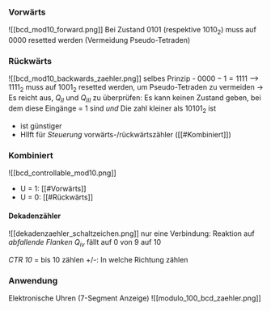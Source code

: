 ### Vorwärts
![[bcd_mod10_forward.png]]
Bei Zustand 0101 (respektive $1010_2$) muss auf 0000 resetted werden (Vermeidung Pseudo-Tetraden)

### Rückwärts
![[bcd_mod10_backwards_zaehler.png]]
selbes Prinzip - $0000 - 1 = 1111$ --> $1111_2$ muss auf $1001_2$ resetted werden, um Pseudo-Tetraden zu vermeiden
-> Es reicht aus, $Q_{II}$ und $Q_{III}$ zu überprüfen: Es kann keinen Zustand geben, bei dem diese Eingänge = 1 sind _und_ Die zahl kleiner als $10101_{2}$ ist
- ist günstiger
- HIlft für _Steuerung_ vorwärts-/rückwärtszähler ([[#Kombiniert]])

### Kombiniert
![[bcd_controllable_mod10.png]]
- U = 1: [[#Vorwärts]]
- U = 0: [[#Rückwärts]]

#### Dekadenzähler
![[dekadenzaehler_schaltzeichen.png]]
nur eine Verbindung: Reaktion auf _abfallende Flanken_
$Q_{iv}$ fällt auf 0 von 9 auf 10

_CTR 10_ = bis 10 zählen
+/-: In welche Richtung zählen


### Anwendung
Elektronische Uhren (7-Segment Anzeige)
![[modulo_100_bcd_zaehler.png]]